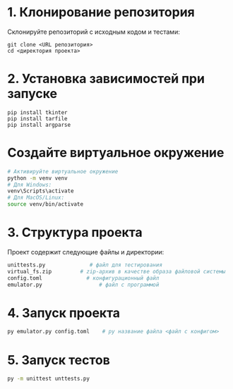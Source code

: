 # 1. Клонирование репозитория

Склонируйте репозиторий с исходным кодом и тестами:

```
git clone <URL репозитория>
cd <директория проекта>
```

# 2. Установка зависимостей при запуске

```
pip install tkinter
pip install tarfile
pip install argparse

```

# Создайте виртуальное окружение

```bash
# Активируйте виртуальное окружение
python -m venv venv
# Для Windows:
venv\Scripts\activate
# Для MacOS/Linux:
source venv/bin/activate
```


# 3. Структура проекта
Проект содержит следующие файлы и директории:
```bash
unittests.py              # файл для тестирования
virtual_fs.zip         # zip-архив в качестве образа файловой системы
config.toml              # конфигурационный файл 
emulator.py                  # файл с программой
```

# 4. Запуск проекта
```bash
py emulator.py config.toml    # py название файла <файл с конфигом>
```

# 5. Запуск тестов
```bash
py -m unittest unttests.py
```